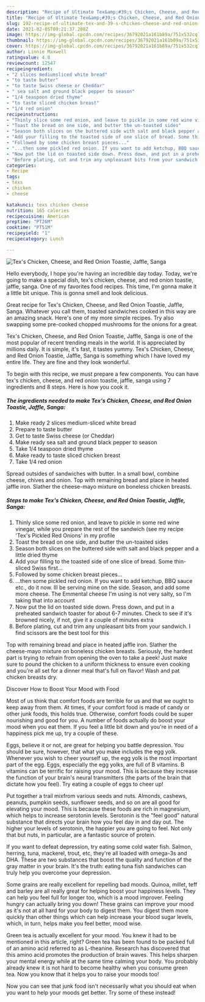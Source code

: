 ```yaml
---
description: "Recipe of Ultimate Tex&amp;#39;s Chicken, Cheese, and Red Onion Toastie, Jaffle, Sanga"
title: "Recipe of Ultimate Tex&amp;#39;s Chicken, Cheese, and Red Onion Toastie, Jaffle, Sanga"
slug: 192-recipe-of-ultimate-tex-and-39-s-chicken-cheese-and-red-onion-toastie-jaffle-sanga
date: 2021-02-05T09:21:37.208Z
image: https://img-global.cpcdn.com/recipes/36792021a161b89a/751x532cq70/texs-chicken-cheese-and-red-onion-toastie-jaffle-sanga-recipe-main-photo.jpg
thumbnail: https://img-global.cpcdn.com/recipes/36792021a161b89a/751x532cq70/texs-chicken-cheese-and-red-onion-toastie-jaffle-sanga-recipe-main-photo.jpg
cover: https://img-global.cpcdn.com/recipes/36792021a161b89a/751x532cq70/texs-chicken-cheese-and-red-onion-toastie-jaffle-sanga-recipe-main-photo.jpg
author: Linnie Maxwell
ratingvalue: 4.8
reviewcount: 12547
recipeingredient:
- "2 slices mediumsliced white bread"
- "to taste butter"
- "to taste Swiss cheese or Cheddar"
- " sea salt and ground black pepper to season"
- "1/4 teaspoon dried thyme"
- "to taste sliced chicken breast"
- "1/4 red onion"
recipeinstructions:
- "Thinly slice some red onion, and leave to pickle in some red wine vinegar, while you prepare the rest of the sandwich (see my recipe &#39;Tex&#39;s Pickled Red Onions&#39; in my profile"
- "Toast the bread on one side, and butter the un-toasted sides"
- "Season both slices on the buttered side with salt and black pepper and a little dried thyme"
- "Add your filling to the toasted side of one slice of bread. Some thin-sliced Swiss first..."
- "Followed by some chicken breast pieces..."
- "...then some pickled red onion. If you want to add ketchup, BBQ sauce etc., do it now. Ill be serving mine on the side. Season, and add some more cheese. The Emmental cheese I&#39;m using is not very salty, so I&#39;m taking that into account"
- "Now put the lid on toasted side down. Press down, and put in a preheated sandwich toaster for about 6-7 minutes. Check to see if it&#39;s browned nicely, if not, give it a couple of minutes extra"
- "Before plating, cut and trim any unpleasant bits from your sandwich. I find scissors are the best tool for this"
categories:
- Recipe
tags:
- texs
- chicken
- cheese

katakunci: texs chicken cheese 
nutrition: 165 calories
recipecuisine: American
preptime: "PT26M"
cooktime: "PT51M"
recipeyield: "1"
recipecategory: Lunch

---
```



![Tex&#39;s Chicken, Cheese, and Red Onion Toastie, Jaffle, Sanga](https://img-global.cpcdn.com/recipes/36792021a161b89a/751x532cq70/texs-chicken-cheese-and-red-onion-toastie-jaffle-sanga-recipe-main-photo.jpg)

Hello everybody, I hope you're having an incredible day today. Today, we're going to make a special dish, tex&#39;s chicken, cheese, and red onion toastie, jaffle, sanga. One of my favorites food recipes. This time, I'm gonna make it a little bit unique. This is gonna smell and look delicious.

Great recipe for Tex&#39;s Chicken, Cheese, and Red Onion Toastie, Jaffle, Sanga. Whatever you call them, toasted sandwiches cooked in this way are an amazing snack. Here&#39;s one of my more simple recipes. Try also swapping some pre-cooked chopped mushrooms for the onions for a great.

Tex&#39;s Chicken, Cheese, and Red Onion Toastie, Jaffle, Sanga is one of the most popular of recent trending meals in the world. It is appreciated by millions daily. It is simple, it's fast, it tastes yummy. Tex&#39;s Chicken, Cheese, and Red Onion Toastie, Jaffle, Sanga is something which I have loved my entire life. They are fine and they look wonderful.


To begin with this recipe, we must prepare a few components. You can have tex&#39;s chicken, cheese, and red onion toastie, jaffle, sanga using 7 ingredients and 8 steps. Here is how you cook it.

<!--inarticleads1-->

##### The ingredients needed to make Tex&#39;s Chicken, Cheese, and Red Onion Toastie, Jaffle, Sanga:

1. Make ready 2 slices medium-sliced white bread
1. Prepare to taste butter
1. Get to taste Swiss cheese (or Cheddar)
1. Make ready  sea salt and ground black pepper to season
1. Take 1/4 teaspoon dried thyme
1. Make ready to taste sliced chicken breast
1. Take 1/4 red onion


Spread outsides of sandwiches with butter. In a small bowl, combine cheese, chives and onion. Top with remaining bread and place in heated jaffle iron. Slather the cheese-mayo mixture on boneless chicken breasts. 

<!--inarticleads2-->

##### Steps to make Tex&#39;s Chicken, Cheese, and Red Onion Toastie, Jaffle, Sanga:

1. Thinly slice some red onion, and leave to pickle in some red wine vinegar, while you prepare the rest of the sandwich (see my recipe &#39;Tex&#39;s Pickled Red Onions&#39; in my profile
1. Toast the bread on one side, and butter the un-toasted sides
1. Season both slices on the buttered side with salt and black pepper and a little dried thyme
1. Add your filling to the toasted side of one slice of bread. Some thin-sliced Swiss first...
1. Followed by some chicken breast pieces...
1. ...then some pickled red onion. If you want to add ketchup, BBQ sauce etc., do it now. Ill be serving mine on the side. Season, and add some more cheese. The Emmental cheese I&#39;m using is not very salty, so I&#39;m taking that into account
1. Now put the lid on toasted side down. Press down, and put in a preheated sandwich toaster for about 6-7 minutes. Check to see if it&#39;s browned nicely, if not, give it a couple of minutes extra
1. Before plating, cut and trim any unpleasant bits from your sandwich. I find scissors are the best tool for this


Top with remaining bread and place in heated jaffle iron. Slather the cheese-mayo mixture on boneless chicken breasts. Seriously, the hardest part is trying to refrain from opening the oven to take a peek! Just make sure to pound the chicken to a uniform thickness to ensure even cooking and you&#39;re all set for a dinner meal that&#39;s full on flavor! Wash and pat chicken breasts dry. 

Discover How to Boost Your Mood with Food


Most of us think that comfort foods are terrible for us and that we ought to keep away from them. At times, if your comfort food is made of candy or other junk foods, this holds true. Otherwise, comfort foods could be super nourishing and good for you. A number of foods actually do boost your mood when you eat them. If you feel a little bit down and you're in need of a happiness pick me up, try a couple of these.

Eggs, believe it or not, are great for helping you battle depression. You should be sure, however, that what you make includes the egg yolk. Whenever you wish to cheer yourself up, the egg yolk is the most important part of the egg. Eggs, especially the egg yolks, are full of B vitamins. B vitamins can be terrific for raising your mood. This is because they increase the function of your brain's neural transmitters (the parts of the brain that dictate how you feel). Try eating a couple of eggs to cheer up!

Put together a trail mixfrom various seeds and nuts. Almonds, cashews, peanuts, pumpkin seeds, sunflower seeds, and so on are all good for elevating your mood. This is because these foods are rich in magnesium, which helps to increase serotonin levels. Serotonin is the "feel good" natural substance that directs your brain how you feel day in and day out. The higher your levels of serotonin, the happier you are going to feel. Not only that but nuts, in particular, are a fantastic source of protein.

If you want to defeat depression, try eating some cold water fish. Salmon, herring, tuna, mackerel, trout, etc, they're all loaded with omega-3s and DHA. These are two substances that boost the quality and function of the gray matter in your brain. It's the truth: eating tuna fish sandwiches can truly help you overcome your depression. 

Some grains are really excellent for repelling bad moods. Quinoa, millet, teff and barley are all really great for helping boost your happiness levels. They can help you feel full for longer too, which is a mood improver. Feeling hungry can actually bring you down! These grains can improve your mood as it's not at all hard for your body to digest them. You digest them more quickly than other things which can help increase your blood sugar levels, which, in turn, helps make you feel better, mood wise.

Green tea is actually excellent for your mood. You knew it had to be mentioned in this article, right? Green tea has been found to be packed full of an amino acid referred to as L-theanine. Research has discovered that this amino acid promotes the production of brain waves. This helps sharpen your mental energy while at the same time calming your body. You probably already knew it is not hard to become healthy when you consume green tea. Now you know that it helps you to raise your moods too!

Now you can see that junk food isn't necessarily what you should eat when you want to help your moods get better. Try some of these instead!

